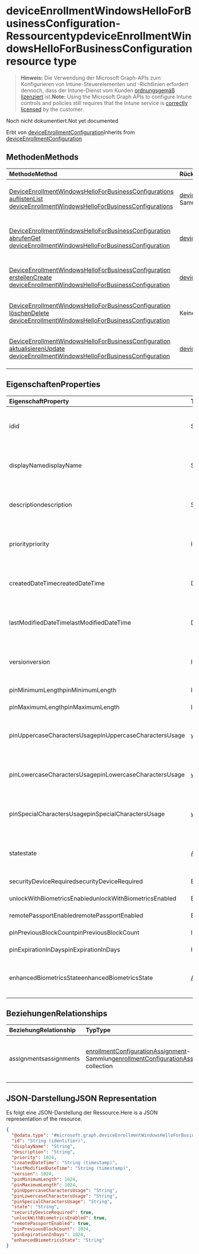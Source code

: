 # <a name="deviceenrollmentwindowshelloforbusinessconfiguration-resource-type"></a><span data-ttu-id="20837-101">deviceEnrollmentWindowsHelloForBusinessConfiguration-Ressourcentyp</span><span class="sxs-lookup"><span data-stu-id="20837-101">deviceEnrollmentWindowsHelloForBusinessConfiguration resource type</span></span>

> <span data-ttu-id="20837-102">**Hinweis:** Die Verwendung der Microsoft Graph-APIs zum Konfigurieren von Intune-Steuerelementen und -Richtlinien erfordert dennoch, dass der Intune-Dienst vom Kunden [ordnungsgemäß lizenziert](https://go.microsoft.com/fwlink/?linkid=839381) ist.</span><span class="sxs-lookup"><span data-stu-id="20837-102">**Note:** Using the Microsoft Graph APIs to configure Intune controls and policies still requires that the Intune service is [correctly licensed](https://go.microsoft.com/fwlink/?linkid=839381) by the customer.</span></span>

<span data-ttu-id="20837-103">Noch nicht dokumentiert.</span><span class="sxs-lookup"><span data-stu-id="20837-103">Not yet documented</span></span>

<span data-ttu-id="20837-104">Erbt von [deviceEnrollmentConfiguration](../resources/intune_onboarding_deviceenrollmentconfiguration.md)</span><span class="sxs-lookup"><span data-stu-id="20837-104">Inherits from [deviceEnrollmentConfiguration](../resources/intune_onboarding_deviceenrollmentconfiguration.md)</span></span>

## <a name="methods"></a><span data-ttu-id="20837-105">Methoden</span><span class="sxs-lookup"><span data-stu-id="20837-105">Methods</span></span>
|<span data-ttu-id="20837-106">Methode</span><span class="sxs-lookup"><span data-stu-id="20837-106">Method</span></span>|<span data-ttu-id="20837-107">Rückgabetyp</span><span class="sxs-lookup"><span data-stu-id="20837-107">Return Type</span></span>|<span data-ttu-id="20837-108">Beschreibung</span><span class="sxs-lookup"><span data-stu-id="20837-108">Description</span></span>|
|:---|:---|:---|
|[<span data-ttu-id="20837-109">DeviceEnrollmentWindowsHelloForBusinessConfigurations auflisten</span><span class="sxs-lookup"><span data-stu-id="20837-109">List deviceEnrollmentWindowsHelloForBusinessConfigurations</span></span>](../api/intune_onboarding_deviceenrollmentwindowshelloforbusinessconfiguration_list.md)|<span data-ttu-id="20837-110">[deviceEnrollmentWindowsHelloForBusinessConfiguration](../resources/intune_onboarding_deviceenrollmentwindowshelloforbusinessconfiguration.md)-Sammlung</span><span class="sxs-lookup"><span data-stu-id="20837-110">[deviceEnrollmentWindowsHelloForBusinessConfiguration](../resources/intune_onboarding_deviceenrollmentwindowshelloforbusinessconfiguration.md) collection</span></span>|<span data-ttu-id="20837-111">Auflisten von Eigenschaften und Beziehungen der [deviceEnrollmentWindowsHelloForBusinessConfiguration](../resources/intune_onboarding_deviceenrollmentwindowshelloforbusinessconfiguration.md)-Objekte.</span><span class="sxs-lookup"><span data-stu-id="20837-111">List properties and relationships of the [deviceEnrollmentWindowsHelloForBusinessConfiguration](../resources/intune_onboarding_deviceenrollmentwindowshelloforbusinessconfiguration.md) objects.</span></span>|
|[<span data-ttu-id="20837-112">DeviceEnrollmentWindowsHelloForBusinessConfiguration abrufen</span><span class="sxs-lookup"><span data-stu-id="20837-112">Get deviceEnrollmentWindowsHelloForBusinessConfiguration</span></span>](../api/intune_onboarding_deviceenrollmentwindowshelloforbusinessconfiguration_get.md)|[<span data-ttu-id="20837-113">deviceEnrollmentWindowsHelloForBusinessConfiguration</span><span class="sxs-lookup"><span data-stu-id="20837-113">deviceEnrollmentWindowsHelloForBusinessConfiguration</span></span>](../resources/intune_onboarding_deviceenrollmentwindowshelloforbusinessconfiguration.md)|<span data-ttu-id="20837-114">Lesen von Eigenschaften und Beziehungen des [deviceEnrollmentWindowsHelloForBusinessConfiguration](../resources/intune_onboarding_deviceenrollmentwindowshelloforbusinessconfiguration.md)-Objekts.</span><span class="sxs-lookup"><span data-stu-id="20837-114">Read properties and relationships of the [deviceEnrollmentWindowsHelloForBusinessConfiguration](../resources/intune_onboarding_deviceenrollmentwindowshelloforbusinessconfiguration.md) object.</span></span>|
|[<span data-ttu-id="20837-115">DeviceEnrollmentWindowsHelloForBusinessConfiguration erstellen</span><span class="sxs-lookup"><span data-stu-id="20837-115">Create deviceEnrollmentWindowsHelloForBusinessConfiguration</span></span>](../api/intune_onboarding_deviceenrollmentwindowshelloforbusinessconfiguration_create.md)|[<span data-ttu-id="20837-116">deviceEnrollmentWindowsHelloForBusinessConfiguration</span><span class="sxs-lookup"><span data-stu-id="20837-116">deviceEnrollmentWindowsHelloForBusinessConfiguration</span></span>](../resources/intune_onboarding_deviceenrollmentwindowshelloforbusinessconfiguration.md)|<span data-ttu-id="20837-117">Erstellen eines neuen [deviceEnrollmentWindowsHelloForBusinessConfiguration](../resources/intune_onboarding_deviceenrollmentwindowshelloforbusinessconfiguration.md)-Objekts.</span><span class="sxs-lookup"><span data-stu-id="20837-117">Create a new [deviceEnrollmentWindowsHelloForBusinessConfiguration](../resources/intune_onboarding_deviceenrollmentwindowshelloforbusinessconfiguration.md) object.</span></span>|
|[<span data-ttu-id="20837-118">DeviceEnrollmentWindowsHelloForBusinessConfiguration löschen</span><span class="sxs-lookup"><span data-stu-id="20837-118">Delete deviceEnrollmentWindowsHelloForBusinessConfiguration</span></span>](../api/intune_onboarding_deviceenrollmentwindowshelloforbusinessconfiguration_delete.md)|<span data-ttu-id="20837-119">Keine</span><span class="sxs-lookup"><span data-stu-id="20837-119">None</span></span>|<span data-ttu-id="20837-120">Löscht ein [deviceEnrollmentWindowsHelloForBusinessConfiguration](../resources/intune_onboarding_deviceenrollmentwindowshelloforbusinessconfiguration.md)-Objekt.</span><span class="sxs-lookup"><span data-stu-id="20837-120">Deletes a [deviceEnrollmentWindowsHelloForBusinessConfiguration](../resources/intune_onboarding_deviceenrollmentwindowshelloforbusinessconfiguration.md).</span></span>|
|[<span data-ttu-id="20837-121">DeviceEnrollmentWindowsHelloForBusinessConfiguration aktualisieren</span><span class="sxs-lookup"><span data-stu-id="20837-121">Update deviceEnrollmentWindowsHelloForBusinessConfiguration</span></span>](../api/intune_onboarding_deviceenrollmentwindowshelloforbusinessconfiguration_update.md)|[<span data-ttu-id="20837-122">deviceEnrollmentWindowsHelloForBusinessConfiguration</span><span class="sxs-lookup"><span data-stu-id="20837-122">deviceEnrollmentWindowsHelloForBusinessConfiguration</span></span>](../resources/intune_onboarding_deviceenrollmentwindowshelloforbusinessconfiguration.md)|<span data-ttu-id="20837-123">Aktualisieren der Eigenschaften eines [deviceEnrollmentWindowsHelloForBusinessConfiguration](../resources/intune_onboarding_deviceenrollmentwindowshelloforbusinessconfiguration.md)-Objekts.</span><span class="sxs-lookup"><span data-stu-id="20837-123">Update the properties of a [deviceEnrollmentWindowsHelloForBusinessConfiguration](../resources/intune_onboarding_deviceenrollmentwindowshelloforbusinessconfiguration.md) object.</span></span>|

## <a name="properties"></a><span data-ttu-id="20837-124">Eigenschaften</span><span class="sxs-lookup"><span data-stu-id="20837-124">Properties</span></span>
|<span data-ttu-id="20837-125">Eigenschaft</span><span class="sxs-lookup"><span data-stu-id="20837-125">Property</span></span>|<span data-ttu-id="20837-126">Typ</span><span class="sxs-lookup"><span data-stu-id="20837-126">Type</span></span>|<span data-ttu-id="20837-127">Beschreibung</span><span class="sxs-lookup"><span data-stu-id="20837-127">Description</span></span>|
|:---|:---|:---|
|<span data-ttu-id="20837-128">id</span><span class="sxs-lookup"><span data-stu-id="20837-128">id</span></span>|<span data-ttu-id="20837-129">String</span><span class="sxs-lookup"><span data-stu-id="20837-129">String</span></span>|<span data-ttu-id="20837-130">Noch nicht dokumentiert. Geerbt von [deviceEnrollmentConfiguration](../resources/intune_onboarding_deviceenrollmentconfiguration.md)</span><span class="sxs-lookup"><span data-stu-id="20837-130">Not yet documented Inherited from [deviceEnrollmentConfiguration](../resources/intune_onboarding_deviceenrollmentconfiguration.md)</span></span>|
|<span data-ttu-id="20837-131">displayName</span><span class="sxs-lookup"><span data-stu-id="20837-131">displayName</span></span>|<span data-ttu-id="20837-132">String</span><span class="sxs-lookup"><span data-stu-id="20837-132">String</span></span>|<span data-ttu-id="20837-133">Noch nicht dokumentiert. Geerbt von [deviceEnrollmentConfiguration](../resources/intune_onboarding_deviceenrollmentconfiguration.md)</span><span class="sxs-lookup"><span data-stu-id="20837-133">Not yet documented Inherited from [deviceEnrollmentConfiguration](../resources/intune_onboarding_deviceenrollmentconfiguration.md)</span></span>|
|<span data-ttu-id="20837-134">description</span><span class="sxs-lookup"><span data-stu-id="20837-134">description</span></span>|<span data-ttu-id="20837-135">String</span><span class="sxs-lookup"><span data-stu-id="20837-135">String</span></span>|<span data-ttu-id="20837-136">Noch nicht dokumentiert. Geerbt von [deviceEnrollmentConfiguration](../resources/intune_onboarding_deviceenrollmentconfiguration.md)</span><span class="sxs-lookup"><span data-stu-id="20837-136">Not yet documented Inherited from [deviceEnrollmentConfiguration](../resources/intune_onboarding_deviceenrollmentconfiguration.md)</span></span>|
|<span data-ttu-id="20837-137">priority</span><span class="sxs-lookup"><span data-stu-id="20837-137">priority</span></span>|<span data-ttu-id="20837-138">Int32</span><span class="sxs-lookup"><span data-stu-id="20837-138">Int32</span></span>|<span data-ttu-id="20837-139">Noch nicht dokumentiert. Geerbt von [deviceEnrollmentConfiguration](../resources/intune_onboarding_deviceenrollmentconfiguration.md)</span><span class="sxs-lookup"><span data-stu-id="20837-139">Not yet documented Inherited from [deviceEnrollmentConfiguration](../resources/intune_onboarding_deviceenrollmentconfiguration.md)</span></span>|
|<span data-ttu-id="20837-140">createdDateTime</span><span class="sxs-lookup"><span data-stu-id="20837-140">createdDateTime</span></span>|<span data-ttu-id="20837-141">DateTimeOffset</span><span class="sxs-lookup"><span data-stu-id="20837-141">DateTimeOffset</span></span>|<span data-ttu-id="20837-142">Noch nicht dokumentiert. Geerbt von [deviceEnrollmentConfiguration](../resources/intune_onboarding_deviceenrollmentconfiguration.md)</span><span class="sxs-lookup"><span data-stu-id="20837-142">Not yet documented Inherited from [deviceEnrollmentConfiguration](../resources/intune_onboarding_deviceenrollmentconfiguration.md)</span></span>|
|<span data-ttu-id="20837-143">lastModifiedDateTime</span><span class="sxs-lookup"><span data-stu-id="20837-143">lastModifiedDateTime</span></span>|<span data-ttu-id="20837-144">DateTimeOffset</span><span class="sxs-lookup"><span data-stu-id="20837-144">DateTimeOffset</span></span>|<span data-ttu-id="20837-145">Noch nicht dokumentiert. Geerbt von [deviceEnrollmentConfiguration](../resources/intune_onboarding_deviceenrollmentconfiguration.md)</span><span class="sxs-lookup"><span data-stu-id="20837-145">Not yet documented Inherited from [deviceEnrollmentConfiguration](../resources/intune_onboarding_deviceenrollmentconfiguration.md)</span></span>|
|<span data-ttu-id="20837-146">version</span><span class="sxs-lookup"><span data-stu-id="20837-146">version</span></span>|<span data-ttu-id="20837-147">Int32</span><span class="sxs-lookup"><span data-stu-id="20837-147">Int32</span></span>|<span data-ttu-id="20837-148">Noch nicht dokumentiert. Geerbt von [deviceEnrollmentConfiguration](../resources/intune_onboarding_deviceenrollmentconfiguration.md)</span><span class="sxs-lookup"><span data-stu-id="20837-148">Not yet documented Inherited from [deviceEnrollmentConfiguration](../resources/intune_onboarding_deviceenrollmentconfiguration.md)</span></span>|
|<span data-ttu-id="20837-149">pinMinimumLength</span><span class="sxs-lookup"><span data-stu-id="20837-149">pinMinimumLength</span></span>|<span data-ttu-id="20837-150">Int32</span><span class="sxs-lookup"><span data-stu-id="20837-150">Int32</span></span>|<span data-ttu-id="20837-151">Noch nicht dokumentiert.</span><span class="sxs-lookup"><span data-stu-id="20837-151">Not yet documented</span></span>|
|<span data-ttu-id="20837-152">pinMaximumLength</span><span class="sxs-lookup"><span data-stu-id="20837-152">pinMaximumLength</span></span>|<span data-ttu-id="20837-153">Int32</span><span class="sxs-lookup"><span data-stu-id="20837-153">Int32</span></span>|<span data-ttu-id="20837-154">Noch nicht dokumentiert.</span><span class="sxs-lookup"><span data-stu-id="20837-154">Not yet documented</span></span>|
|<span data-ttu-id="20837-155">pinUppercaseCharactersUsage</span><span class="sxs-lookup"><span data-stu-id="20837-155">pinUppercaseCharactersUsage</span></span>|[<span data-ttu-id="20837-156">windowsHelloForBusinessPinUsage</span><span class="sxs-lookup"><span data-stu-id="20837-156">windowsHelloForBusinessPinUsage</span></span>](../resources/intune_onboarding_windowshelloforbusinesspinusage.md)|<span data-ttu-id="20837-157">Noch nicht dokumentiert.</span><span class="sxs-lookup"><span data-stu-id="20837-157">Not yet documented.</span></span> <span data-ttu-id="20837-158">Mögliche Werte sind: `allowed`, `required` und `disallowed`.</span><span class="sxs-lookup"><span data-stu-id="20837-158">Possible values are: `allowed`, `required`, `disallowed`.</span></span>|
|<span data-ttu-id="20837-159">pinLowercaseCharactersUsage</span><span class="sxs-lookup"><span data-stu-id="20837-159">pinLowercaseCharactersUsage</span></span>|[<span data-ttu-id="20837-160">windowsHelloForBusinessPinUsage</span><span class="sxs-lookup"><span data-stu-id="20837-160">windowsHelloForBusinessPinUsage</span></span>](../resources/intune_onboarding_windowshelloforbusinesspinusage.md)|<span data-ttu-id="20837-161">Noch nicht dokumentiert.</span><span class="sxs-lookup"><span data-stu-id="20837-161">Not yet documented.</span></span> <span data-ttu-id="20837-162">Mögliche Werte sind: `allowed`, `required` und `disallowed`.</span><span class="sxs-lookup"><span data-stu-id="20837-162">Possible values are: `allowed`, `required`, `disallowed`.</span></span>|
|<span data-ttu-id="20837-163">pinSpecialCharactersUsage</span><span class="sxs-lookup"><span data-stu-id="20837-163">pinSpecialCharactersUsage</span></span>|[<span data-ttu-id="20837-164">windowsHelloForBusinessPinUsage</span><span class="sxs-lookup"><span data-stu-id="20837-164">windowsHelloForBusinessPinUsage</span></span>](../resources/intune_onboarding_windowshelloforbusinesspinusage.md)|<span data-ttu-id="20837-165">Noch nicht dokumentiert.</span><span class="sxs-lookup"><span data-stu-id="20837-165">Not yet documented.</span></span> <span data-ttu-id="20837-166">Mögliche Werte sind: `allowed`, `required` und `disallowed`.</span><span class="sxs-lookup"><span data-stu-id="20837-166">Possible values are: `allowed`, `required`, `disallowed`.</span></span>|
|<span data-ttu-id="20837-167">state</span><span class="sxs-lookup"><span data-stu-id="20837-167">state</span></span>|[<span data-ttu-id="20837-168">Aktivierung von Steuerelementen</span><span class="sxs-lookup"><span data-stu-id="20837-168">enablement</span></span>](../resources/intune_onboarding_enablement.md)|<span data-ttu-id="20837-169">Noch nicht dokumentiert.</span><span class="sxs-lookup"><span data-stu-id="20837-169">Not yet documented.</span></span> <span data-ttu-id="20837-170">Mögliche Werte sind: `notConfigured`, `enabled` und `disabled`.</span><span class="sxs-lookup"><span data-stu-id="20837-170">Possible values are: `notConfigured`, `enabled`, `disabled`.</span></span>|
|<span data-ttu-id="20837-171">securityDeviceRequired</span><span class="sxs-lookup"><span data-stu-id="20837-171">securityDeviceRequired</span></span>|<span data-ttu-id="20837-172">Boolescher Wert</span><span class="sxs-lookup"><span data-stu-id="20837-172">Boolean</span></span>|<span data-ttu-id="20837-173">Noch nicht dokumentiert.</span><span class="sxs-lookup"><span data-stu-id="20837-173">Not yet documented</span></span>|
|<span data-ttu-id="20837-174">unlockWithBiometricsEnabled</span><span class="sxs-lookup"><span data-stu-id="20837-174">unlockWithBiometricsEnabled</span></span>|<span data-ttu-id="20837-175">Boolescher Wert</span><span class="sxs-lookup"><span data-stu-id="20837-175">Boolean</span></span>|<span data-ttu-id="20837-176">Noch nicht dokumentiert.</span><span class="sxs-lookup"><span data-stu-id="20837-176">Not yet documented</span></span>|
|<span data-ttu-id="20837-177">remotePassportEnabled</span><span class="sxs-lookup"><span data-stu-id="20837-177">remotePassportEnabled</span></span>|<span data-ttu-id="20837-178">Boolescher Wert</span><span class="sxs-lookup"><span data-stu-id="20837-178">Boolean</span></span>|<span data-ttu-id="20837-179">Noch nicht dokumentiert.</span><span class="sxs-lookup"><span data-stu-id="20837-179">Not yet documented</span></span>|
|<span data-ttu-id="20837-180">pinPreviousBlockCount</span><span class="sxs-lookup"><span data-stu-id="20837-180">pinPreviousBlockCount</span></span>|<span data-ttu-id="20837-181">Int32</span><span class="sxs-lookup"><span data-stu-id="20837-181">Int32</span></span>|<span data-ttu-id="20837-182">Noch nicht dokumentiert.</span><span class="sxs-lookup"><span data-stu-id="20837-182">Not yet documented</span></span>|
|<span data-ttu-id="20837-183">pinExpirationInDays</span><span class="sxs-lookup"><span data-stu-id="20837-183">pinExpirationInDays</span></span>|<span data-ttu-id="20837-184">Int32</span><span class="sxs-lookup"><span data-stu-id="20837-184">Int32</span></span>|<span data-ttu-id="20837-185">Noch nicht dokumentiert.</span><span class="sxs-lookup"><span data-stu-id="20837-185">Not yet documented</span></span>|
|<span data-ttu-id="20837-186">enhancedBiometricsState</span><span class="sxs-lookup"><span data-stu-id="20837-186">enhancedBiometricsState</span></span>|[<span data-ttu-id="20837-187">Aktivierung von Steuerelementen</span><span class="sxs-lookup"><span data-stu-id="20837-187">enablement</span></span>](../resources/intune_onboarding_enablement.md)|<span data-ttu-id="20837-188">Noch nicht dokumentiert.</span><span class="sxs-lookup"><span data-stu-id="20837-188">Not yet documented.</span></span> <span data-ttu-id="20837-189">Mögliche Werte sind: `notConfigured`, `enabled` und `disabled`.</span><span class="sxs-lookup"><span data-stu-id="20837-189">Possible values are: `notConfigured`, `enabled`, `disabled`.</span></span>|

## <a name="relationships"></a><span data-ttu-id="20837-190">Beziehungen</span><span class="sxs-lookup"><span data-stu-id="20837-190">Relationships</span></span>
|<span data-ttu-id="20837-191">Beziehung</span><span class="sxs-lookup"><span data-stu-id="20837-191">Relationship</span></span>|<span data-ttu-id="20837-192">Typ</span><span class="sxs-lookup"><span data-stu-id="20837-192">Type</span></span>|<span data-ttu-id="20837-193">Beschreibung</span><span class="sxs-lookup"><span data-stu-id="20837-193">Description</span></span>|
|:---|:---|:---|
|<span data-ttu-id="20837-194">assignments</span><span class="sxs-lookup"><span data-stu-id="20837-194">assignments</span></span>|<span data-ttu-id="20837-195">[enrollmentConfigurationAssignment](../resources/intune_onboarding_enrollmentconfigurationassignment.md)-Sammlung</span><span class="sxs-lookup"><span data-stu-id="20837-195">[enrollmentConfigurationAssignment](../resources/intune_onboarding_enrollmentconfigurationassignment.md) collection</span></span>|<span data-ttu-id="20837-196">Die Liste derGruppenzuweisungen für das Gerätekonfigurationsprofil.</span><span class="sxs-lookup"><span data-stu-id="20837-196">The list of group assignments for the device configuration profile.</span></span> <span data-ttu-id="20837-197">Geerbt von [deviceEnrollmentConfiguration](../resources/intune_onboarding_deviceenrollmentconfiguration.md)</span><span class="sxs-lookup"><span data-stu-id="20837-197">Inherited from [deviceEnrollmentConfiguration](../resources/intune_onboarding_deviceenrollmentconfiguration.md)</span></span>|

## <a name="json-representation"></a><span data-ttu-id="20837-198">JSON-Darstellung</span><span class="sxs-lookup"><span data-stu-id="20837-198">JSON Representation</span></span>
<span data-ttu-id="20837-199">Es folgt eine JSON-Darstellung der Ressource.</span><span class="sxs-lookup"><span data-stu-id="20837-199">Here is a JSON representation of the resource.</span></span>
<!-- {
  "blockType": "resource",
  "keyProperty": "id",
  "@odata.type": "microsoft.graph.deviceEnrollmentWindowsHelloForBusinessConfiguration"
}
-->
``` json
{
  "@odata.type": "#microsoft.graph.deviceEnrollmentWindowsHelloForBusinessConfiguration",
  "id": "String (identifier)",
  "displayName": "String",
  "description": "String",
  "priority": 1024,
  "createdDateTime": "String (timestamp)",
  "lastModifiedDateTime": "String (timestamp)",
  "version": 1024,
  "pinMinimumLength": 1024,
  "pinMaximumLength": 1024,
  "pinUppercaseCharactersUsage": "String",
  "pinLowercaseCharactersUsage": "String",
  "pinSpecialCharactersUsage": "String",
  "state": "String",
  "securityDeviceRequired": true,
  "unlockWithBiometricsEnabled": true,
  "remotePassportEnabled": true,
  "pinPreviousBlockCount": 1024,
  "pinExpirationInDays": 1024,
  "enhancedBiometricsState": "String"
}
```



